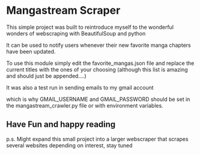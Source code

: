 # Mangastream Scraper

This simple project was built to reintroduce myself to the wonderful wonders of webscraping with BeautifulSoup and python

It can be used to notify users whenever their new favorite manga chapters have been updated.

To use this module simply edit the favorite_mangas.json file and replace the current titles with the ones of your choosing (although this list is amazing and should just be appended....)

It was also a test run in sending emails to my gmail account

which is why GMAIL_USERNAME and GMAIL_PASSWORD should be set in the mangastream_crawler.py file or with environment variables.

## Have Fun and happy reading

p.s. Might expand this small project into a larger webscraper that scrapes several websites depending on interest, stay tuned